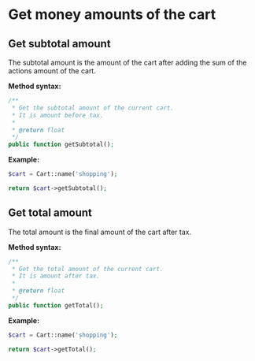 # Get money amounts of the cart
## Get subtotal amount
The subtotal amount is the amount of the cart after adding the sum of the actions amount of the cart.

**Method syntax:**

```php
/**
 * Get the subtotal amount of the current cart.
 * It is amount before tax.
 *
 * @return float
 */
public function getSubtotal();
```

**Example:**

```php
$cart = Cart::name('shopping');

return $cart->getSubtotal();
```

## Get total amount
The total amount is the final amount of the cart after tax.

**Method syntax:**

```php
/**
 * Get the total amount of the current cart.
 * It is amount after tax.
 *
 * @return float
 */
public function getTotal();
```

**Example:**

```php
$cart = Cart::name('shopping');

return $cart->getTotal();
```

